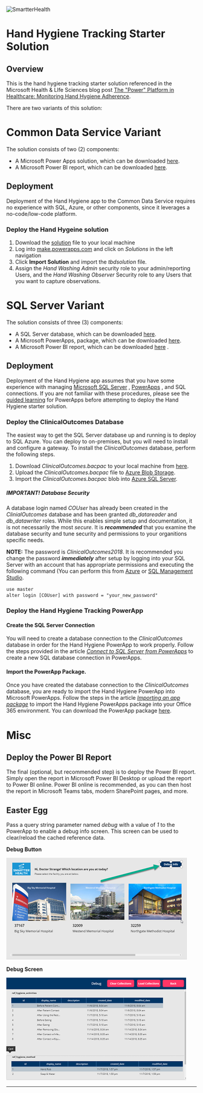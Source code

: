 ![SmartterHealth](https://i.imgur.com/YAmuJGYm.jpg?1 "SmartterHealth")

# Hand Hygiene Tracking Starter Solution

## Overview

This is the hand hygiene tracking starter solution referenced in the Microsoft Health & LIfe Sciences blog post  [The "Power" Platform in Healthcare: Monitoring Hand Hygiene Adherence](https://techcommunity.microsoft.com/t5/Healthcare-and-Life-Sciences/The-quot-Power-quot-Platform-in-Healthcare-Monitoring-Hand/ba-p/345136).

There are two variants of this solution:

# Common Data Service Variant

The solution consists of two (2) components:

* A Microsoft Power Apps solution, which can be downloaded [here](https://tbd).
* A Microsoft Power BI report, which can be downloaded [here](https://tbd).

## Deployment

Deployment of the Hand Hygiene app to the Common Data Service requires no experience with SQL, Azure, or other components, since it leverages a no-code/low-code platform.

### Deploy the Hand Hygeine solution

1) Download the [solution](https://tbd) file to your local machine
2) Log into [make.powerapps.com](https://make.powerapps.com) and click on *Solutions* in the left navigation
3) Click **Import Solution** and import the *tbdsolution* file.
4) Assign the *Hand Washing Admin* security role to your admin/reporting Users, and the *Hand Washing Observer* Security role to any Users that you want to capture observations.

# SQL Server Variant

The solution consists of three (3) components:

* A SQL Server database, which can be downloaded [here](https://github.com/SmartterHealth/hand-hygiene-tracking/raw/master/db/ClinicalOutcomes.bacpac).
* A Microsoft PowerApps, package, which can be downloaded [here](https://github.com/SmartterHealth/hand-hygiene-tracking/blob/master/powerapp/HandHygieneTrackingSampleSolution.zip).
* A Microsoft Power BI report, which can be downloaded [here](https://github.com/SmartterHealth/hand-hygiene-tracking/raw/master/reports/Handwashing%20Analytics.pbix) .

## Deployment

Deployment of the Hand Hygiene app assumes that you have some experience with managing [Microsoft SQL Server](https://docs.microsoft.com/en-us/sql/lp/sql-server/install-sql-and-services?view=sql-server-2017) , [PowerApps](https://docs.microsoft.com/en-us/powerapps/index) , and SQL connections. If you are not familiar with these procedures, please see the [guided learning](https://docs.microsoft.com/en-us/learn/browse/?products=powerapps&resource_type=learning%20path)  for PowerApps before attempting to deploy the Hand Hygiene starter solution.

### Deploy the ClinicalOutcomes Database

The easiest way to get the SQL Server database up and running is to deploy to SQL Azure. You can deploy to on-premises, but you will need to install and configure a gateway. To install the *ClinicalOutcomes* database, perform the following steps.

1) Download *ClinicalOutcomes.bacpac* to your local machine from [here][bacpac].
2) Upload the *ClinicalOutcomes.bacpac* file to [Azure Blob Storage][azblob].
3) Import the *ClinicalOutcomes.bacpac* blob into [Azure SQL Server][azbacpac].

##### IMPORTANT! Database Security

A database login named *COUser* has already been created in the *ClinialOutcomes* database and has been granted *db_datareader* and *db_datawriter* roles. While this enables simple setup and documentation, it is not necessarily the most *secure*. It is ***recommended*** that you examine the database security and tune security and permissions to your organitions specific needs.

**NOTE:** The password is *ClinicalOutcomes2018*. It is recommended you change the password ***immediately*** after setup by logging into your SQL Server with an account that has appropriate permissions and executing the following command (You can perform this from  [Azure](https://azure.microsoft.com/en-us/blog/t-sql-query-editor-in-browser-azure-portal/) or [SQL Management Studio](https://docs.microsoft.com/en-us/sql/ssms/download-sql-server-management-studio-ssms?view=sql-server-2017).

```
use master
alter login [COUser] with password = "your_new_password"
```

### Deploy the Hand Hygiene Tracking PowerApp

#### Create the SQL Server Connection

You will need to create a database connection to the *ClinicalOutcomes* database in order for the Hand Hygiene PowerApp to work properly. Follow the steps provided in the article *[Connect to SQL Server from PowerApps](https://docs.microsoft.com/en-us/powerapps/maker/canvas-apps/connections/connection-azure-sqldatabase#build-an-app-from-scratch)*  to create a new SQL database connection in PowerApps. 

#### Import the PowerApp Package.

Once you have created the database connection to the *ClinicalOutcomes* database, you are ready to import the Hand Hygiene PowerApp into Microsoft PowerApps. Follow the steps in the article *[Importing an app package](https://powerapps.microsoft.com/en-us/blog/powerapps-packaging/)* to import the Hand Hygiene PowerApps package into your Office 365 environment. You can download the PowerApp package [here](https://github.com/SmartterHealth/hand-hygiene-tracking/blob/master/powerapp/HandHygieneTrackingSampleSolution.zip).

# Misc

## Deploy the Power BI Report

The final (optional, but recommended step) is to deploy the Power BI report. Simply open the report in Microsoft Power BI Desktop or upload the report to Power BI online. Power BI online is recommended, as you can then host the report in Microsoft Teams tabs, modern SharePoint pages, and more.

## Easter Egg

Pass a query string parameter named *debug* with a value of *1* to the PowerApp to enable a debug info screen. This screen can be used to clear/reload the cached reference data.

**Debug Button**

![Debug Button](https://github.com/SmartterHealth/hand-hygiene-tracking/blob/master/images/easter-egg1_1.png)

**Debug Screen**

![Debug Screen](https://github.com/SmartterHealth/hand-hygiene-tracking/blob/master/images/easter-egg1_2.png)


[easter-egg-1_1]: https://github.com/SmartterHealth/hand-hygiene-tracking/blob/master/images/easter-egg1_1.png "Debug button"
[easter-egg-1_2]: https://github.com/SmartterHealth/hand-hygiene-tracking/blob/master/images/easter-egg1_2.png "Debug screen"
[bacpac]: db/ClinicalOutcomes.bacpac
[azblob]: https://docs.microsoft.com/en-us/azure/machine-learning/team-data-science-process/move-data-to-azure-blob-using-azure-storage-explorer
[azbacpac]: https://docs.microsoft.com/en-us/azure/sql-database/sql-database-import#import-from-a-bacpac-file-using-azure-portal
****